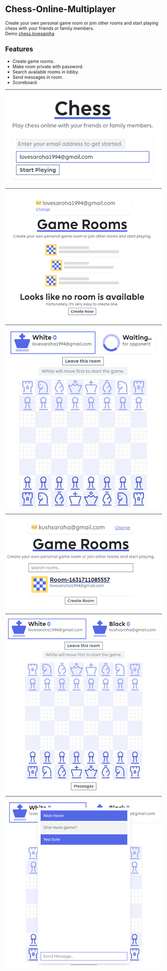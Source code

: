 # Chess-Online-Multiplayer
Create your own personal game room or join other rooms and start playing chess with your friends or family members.<br>
Demo [chess.lovesaroha](https://chess.lovesaroha.com)

## Features
- Create game rooms.
- Make room private with password.
- Search available rooms in lobby.
- Send messages in room.
- Scoreboard.
---
![image](https://raw.githubusercontent.com/lovesaroha/gimages/main/20.png)

---
![image](https://raw.githubusercontent.com/lovesaroha/gimages/main/21.png)

---
![image](https://raw.githubusercontent.com/lovesaroha/gimages/main/22.png)

---
![image](https://raw.githubusercontent.com/lovesaroha/gimages/main/23.png)

---
![image](https://raw.githubusercontent.com/lovesaroha/gimages/main/24.png)

---
![image](https://raw.githubusercontent.com/lovesaroha/gimages/main/25.png)

